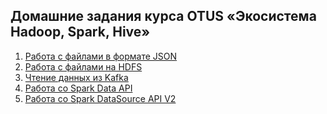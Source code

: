 ## Домашние задания курса OTUS «Экосистема Hadoop, Spark, Hive»

1) [Работа с файлами в формате JSON](./homework_1_json_parser)
2) [Работа с файлами на HDFS](./homework_2_hdfs)
3) [Чтение данных из Kafka](./homework_3_kafka)
4) [Работа со Spark Data API](./homework_4_data_api)
5) [Работа со Spark DataSource API V2](./homework_5_spark_connector)